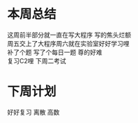 # 本周总结  
这周前半部分就一直在写大程序 写的焦头烂额  
周五交上了大程序周六就在实验室好好学习哩  
补了个题 写了个每日一题  尊的好难  
复习C2哩 下周二考试  
# 下周计划
好好复习 离散 高数  
